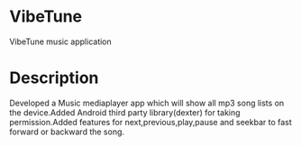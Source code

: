 # VibeTune
VibeTune music application 
# Description
Developed a Music mediaplayer app which will show all mp3 song lists on the
device.Added Android third party library(dexter) for taking permission.Added
features for next,previous,play,pause and seekbar to fast forward or backward
the song.


